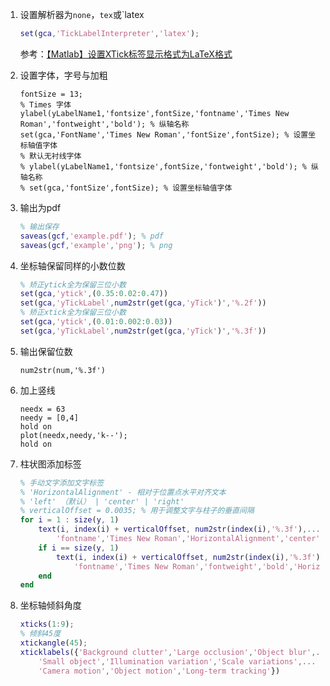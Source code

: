 1. 设置解析器为`none`，`tex`或`latex

   ```matlab
   set(gca,'TickLabelInterpreter','latex');
   ```

   参考：[【Matlab】设置XTick标签显示格式为LaTeX格式](https://blog.csdn.net/zyxhangiian123456789/article/details/87818320)

2. 设置字体，字号与加粗

   ```
   fontSize = 13;
   % Times 字体
   ylabel(yLabelName1,'fontsize',fontSize,'fontname','Times New Roman','fontweight','bold'); % 纵轴名称
   set(gca,'FontName','Times New Roman','fontSize',fontSize); % 设置坐标轴值字体
   % 默认无衬线字体
   % ylabel(yLabelName1,'fontsize',fontSize,'fontweight','bold'); % 纵轴名称
   % set(gca,'fontSize',fontSize); % 设置坐标轴值字体
   ```

3. 输出为pdf

   ```matlab
   % 输出保存
   saveas(gcf,'example.pdf'); % pdf
   saveas(gcf,'example','png'); % png
   ```

4. 坐标轴保留同样的小数位数

   ```matlab
   % 矫正ytick全为保留三位小数
   set(gca,'ytick',(0.35:0.02:0.47))
   set(gca,'yTickLabel',num2str(get(gca,'yTick')','%.2f'))
   % 矫正xtick全为保留三位小数
   set(gca,'ytick',(0.01:0.002:0.03))
   set(gca,'yTickLabel',num2str(get(gca,'yTick')','%.3f'))
   ```

5. 输出保留位数

   ```
   num2str(num,'%.3f')
   ```

6. 加上竖线

   ```
   needx = 63
   needy = [0,4]
   hold on 
   plot(needx,needy,'k--');
   hold on
   ```

7. 柱状图添加标签

   ```matlab
   % 手动文字添加文字标签
   % 'HorizontalAlignment' - 相对于位置点水平对齐文本
   % 'left' （默认） | 'center' | 'right'
   % verticalOffset = 0.0035; % 用于调整文字与柱子的垂直间隔
   for i = 1 : size(y, 1)
       text(i, index(i) + verticalOffset, num2str(index(i),'%.3f'),...
           'fontname','Times New Roman','HorizontalAlignment','center');
       if i == size(y, 1)
           text(i, index(i) + verticalOffset, num2str(index(i),'%.3f'),...
               'fontname','Times New Roman','fontweight','bold','HorizontalAlignment','center');
       end
   end
   ```

8. 坐标轴倾斜角度

   ```matlab
   xticks(1:9);
   % 倾斜45度
   xtickangle(45);
   xticklabels({'Background clutter','Large occlusion','Object blur',...
       'Small object','Illumination variation','Scale variations',...
       'Camera motion','Object motion','Long-term tracking'})
   ```

   